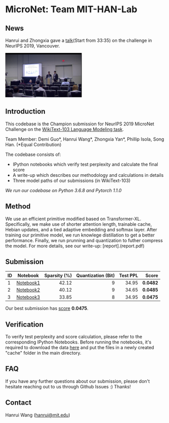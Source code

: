 # MicroNet: Team MIT-HAN-Lab


## News
Hanrui and Zhongxia gave a [talk](https://slideslive.com/38922007/competition-track-day-13)(Start from 33:35) on the challenge in NeurIPS 2019, Vancouver.

<img src="talk_photo.png" alt="drawing" width="240"/>



## Introduction
This codebase is the Champion submission for NeurIPS 2019 MicroNet Challenge on the [WikiText-103 Language Modeling task](https://micronet-challenge.github.io/index.html).

Team Member: Demi Guo\*, Hanrui Wang\*, Zhongxia Yan\*, Phillip Isola, Song Han. (\*Equal Contribution)

The codebase consists of:
* IPython notebooks which verify test perplexity and calculate the final score
* A write-up which describes our methodology and calculations in details
* Three model paths of our submissions (in WikiText-103)

*We run our codebase on Python 3.6.8 and Pytorch 1.1.0*

## Method 
We use an efficient primitive modified based on Transformer-XL. Specifically, we make use of shorter attention length, trainable cache, Hebian updates, and a tied adaptive embedding and softmax layer.
After training our primitive model, we run knowlege distillation to get a better performance. Finally, we run prunning and quantization to futher compress the model.
For more details, see our write-up: [report].(report.pdf)

## Submission 

| ID  | Notebook  | Sparsity (%) | Quantization (Bit)| Test PPL | **Score** |
| --- |:---------:| --------:|-------------:|---------:|----------:|
| 1 | [Notebook1](micronet_challenge-wikitext_103-1.ipynb)| 42.12 | 9 | 34.95 | **0.0482** |
| 2 | [Notebook2](micronet_challenge-wikitext_103-2.ipynb)| 40.12 | 9 | 34.65 | **0.0485** |
| 3 | [Notebook3](micronet_challenge-wikitext_103-3.ipynb)| 33.85 | 8 | 34.95 | **0.0475** |

Our best submission has [score](https://micronet-challenge.github.io/scoring_and_submission.html) **0.0475**.

## Verification
To verify test perplexity and score calculation, please refer to the corresponding IPython Notebooks. 
Before running the notebooks, it's required to download the data [here](https://www.dropbox.com/sh/nsj396bg6c4uy5a/AADlWpvbH7rD-Gku3HCt3_sDa?dl=0) and put the files in a newly created "cache" folder in the main directory.

## FAQ
If you have any further questions about our submission, please don't hesitate reaching out to us through Github Issues :)
Thanks!

## Contact
Hanrui Wang (hanrui@mit.edu)



